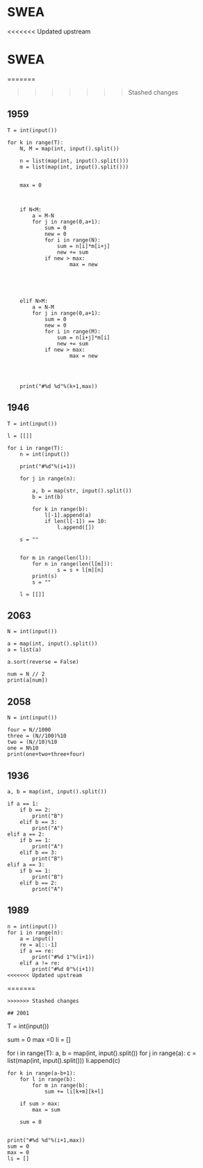 # SWEA

<<<<<<< Updated upstream
# SWEA

=======
>>>>>>> Stashed changes
## 1959
```
T = int(input())

for k in range(T):
    N, M = map(int, input().split())

    n = list(map(int, input().split()))
    m = list(map(int, input().split()))

    
    max = 0
    

    
    if N<M:
        a = M-N
        for j in range(0,a+1):
            sum = 0
            new = 0
            for i in range(N):
                sum = n[i]*m[i+j]
                new += sum
            if new > max:
                    max = new    

            
            
                

    elif N>M:
        a = N-M
        for j in range(0,a+1):
            sum = 0
            new = 0
            for i in range(M):
                sum = n[i+j]*m[i]
                new += sum
            if new > max:
                    max = new    
            
            
            

    print("#%d %d"%(k+1,max))

```

## 1946

```
T = int(input())

l = [[]]

for i in range(T):
    n = int(input())
	
    print("#%d"%(i+1))

    for j in range(n):

        a, b = map(str, input().split())
        b = int(b)

        for k in range(b):
            l[-1].append(a)
            if len(l[-1]) == 10:
                l.append([])
    
    s = ""

    
    for m in range(len(l)):
        for n in range(len(l[m])):
                s = s + l[m][n]
        print(s)
        s = ""

    l = [[]]
```

## 2063

```
N = int(input())

a = map(int, input().split())
a = list(a)

a.sort(reverse = False)

num = N // 2
print(a[num])
```

## 2058

```
N = int(input())

four = N//1000
three = (N//100)%10
two = (N//10)%10
one = N%10
print(one+two+three+four)
```

## 1936

```
a, b = map(int, input().split())

if a == 1:
    if b == 2:
        print("B")
    elif b == 3:
        print("A")
elif a == 2:
    if b == 1:
        print("A")
    elif b == 3:
        print("B")
elif a == 3:
    if b == 1:
        print("B")
    elif b == 2:
        print("A")
```

## 1989

```
n = int(input())
for i in range(n):
    a = input()
    re = a[::-1]
    if a == re:
        print("#%d 1"%(i+1))
    elif a != re:
        print("#%d 0"%(i+1))
<<<<<<< Updated upstream
```
=======
```
>>>>>>> Stashed changes

## 2001

```
T = int(input())

sum = 0
max =0
li = []

for i in range(T):
    a, b = map(int, input().split())
    for j in range(a):
        c = list(map(int, input().split()))
        li.append(c)

    for k in range(a-b+1):
        for l in range(b):
            for m in range(b):
                sum += li[k+m][k+l]

        if sum > max:
            max = sum

        sum = 0
        

    print("#%d %d"%(i+1,max))
    sum = 0
    max = 0
    li = []
```
